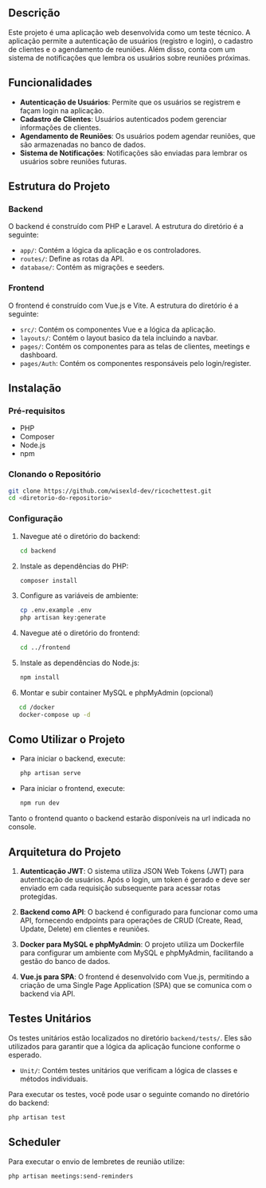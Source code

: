 ## Descrição
Este projeto é uma aplicação web desenvolvida como um teste técnico. A aplicação permite a autenticação de usuários (registro e login), o cadastro de clientes e o agendamento de reuniões. Além disso, conta com um sistema de notificações que lembra os usuários sobre reuniões próximas.

## Funcionalidades
- **Autenticação de Usuários**: Permite que os usuários se registrem e façam login na aplicação.
- **Cadastro de Clientes**: Usuários autenticados podem gerenciar informações de clientes.
- **Agendamento de Reuniões**: Os usuários podem agendar reuniões, que são armazenadas no banco de dados.
- **Sistema de Notificações**: Notificações são enviadas para lembrar os usuários sobre reuniões futuras.

## Estrutura do Projeto

### Backend
O backend é construído com PHP e Laravel. A estrutura do diretório é a seguinte:
- `app/`: Contém a lógica da aplicação e os controladores.
- `routes/`: Define as rotas da API.
- `database/`: Contém as migrações e seeders.

### Frontend
O frontend é construído com Vue.js e Vite. A estrutura do diretório é a seguinte:
- `src/`: Contém os componentes Vue e a lógica da aplicação.
- `layouts/`: Contém o layout basico da tela incluindo a navbar.
- `pages/`: Contém os componentes para as telas de clientes, meetings e dashboard.
- `pages/Auth`: Contém os componentes responsáveis pelo login/register.

## Instalação

### Pré-requisitos
- PHP
- Composer
- Node.js
- npm

### Clonando o Repositório
```bash
git clone https://github.com/wisexld-dev/ricochettest.git
cd <diretorio-do-repositorio>
```

### Configuração
1. Navegue até o diretório do backend:
   ```bash
   cd backend
   ```
2. Instale as dependências do PHP:
   ```bash
   composer install
   ```

3. Configure as variáveis de ambiente:
   ```bash
   cp .env.example .env
   php artisan key:generate
   ```

4. Navegue até o diretório do frontend:
   ```bash
   cd ../frontend
   ```
5. Instale as dependências do Node.js:
   ```bash
   npm install
   ```
6. Montar e subir container MySQL e phpMyAdmin (opcional)
```bash
   cd /docker
   docker-compose up -d
```

## Como Utilizar o Projeto
- Para iniciar o backend, execute:
   ```bash
   php artisan serve
   ```

- Para iniciar o frontend, execute:
   ```bash
   npm run dev
   ```

Tanto o frontend quanto o backend estarão disponíveis na url indicada no console.

## Arquitetura do Projeto
1. **Autenticação JWT**: O sistema utiliza JSON Web Tokens (JWT) para autenticação de usuários. Após o login, um token é gerado e deve ser enviado em cada requisição subsequente para acessar rotas protegidas.

2. **Backend como API**: O backend é configurado para funcionar como uma API, fornecendo endpoints para operações de CRUD (Create, Read, Update, Delete) em clientes e reuniões.

3. **Docker para MySQL e phpMyAdmin**: O projeto utiliza um Dockerfile para configurar um ambiente com MySQL e phpMyAdmin, facilitando a gestão do banco de dados.

4. **Vue.js para SPA**: O frontend é desenvolvido com Vue.js, permitindo a criação de uma Single Page Application (SPA) que se comunica com o backend via API.

## Testes Unitários
Os testes unitários estão localizados no diretório `backend/tests/`. Eles são utilizados para garantir que a lógica da aplicação funcione conforme o esperado.
- `Unit/`: Contém testes unitários que verificam a lógica de classes e métodos individuais.

Para executar os testes, você pode usar o seguinte comando no diretório do backend:
```bash
php artisan test
```

## Scheduler
Para executar o envio de lembretes de reunião utilize:
```bash
php artisan meetings:send-reminders
```
